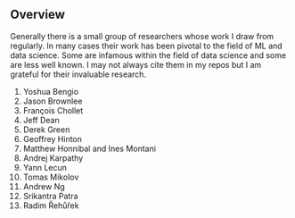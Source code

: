 ## Overview

Generally there is a small group of researchers whose work I draw from regularly. In many cases their work has been pivotal to the field of ML and data science. Some are infamous within the field of data science and some are less well known. I may not always cite them in my repos but I am grateful for their invaluable research. 

1. Yoshua Bengio 
2. Jason Brownlee 
3. François Chollet 
4. Jeff Dean 
5. Derek Green
5. Geoffrey Hinton
6. Matthew Honnibal and Ines Montani 
7. Andrej Karpathy 
8. Yann Lecun 
9. Tomas Mikolov 
10. Andrew Ng 
11. Srikantra Patra 
12. Radim Řehůřek 




 

